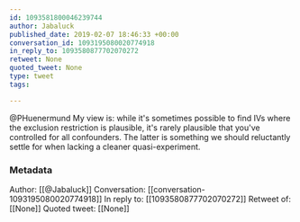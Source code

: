 ```yaml
---
id: 1093581800046239744
author: Jabaluck
published_date: 2019-02-07 18:46:33 +00:00
conversation_id: 1093195080020774918
in_reply_to: 1093580877702070272
retweet: None
quoted_tweet: None
type: tweet
tags:

---
```


@PHuenermund My view is: while it's sometimes possible to find IVs where the exclusion restriction is plausible, it's rarely plausible that you've controlled for all confounders. The latter is something we should reluctantly settle for when lacking a cleaner quasi-experiment.

### Metadata

Author: [[@Jabaluck]]
Conversation: [[conversation-1093195080020774918]]
In reply to: [[1093580877702070272]]
Retweet of: [[None]]
Quoted tweet: [[None]]

